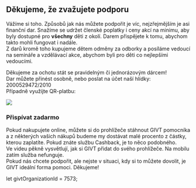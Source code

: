 ## Děkujeme, že zvažujete podporu

Vážíme si toho. Způsobů jak nás můžete podpořit je víc, nejzřejmějším je asi finanční dar. Snažíme se udržet členské poplatky i ceny akcí na minimu, aby byly dostupné pro **všechny** děti z okolí. Darem přispějete k tomu, abychom takto mohli fungovat i nadále.  
Z darů kromě toho kupujeme dětem odměny za odborky a posíláme vedoucí na semináře a vzdělávací akce, abychom byli pro děti co nejlepšími vedoucími.

Děkujeme za ochotu stát se pravidelným či jednorázovým dárcem!  
Dar můžete přinést osobně, nebo poslat na účet naší hlídky: 2000529472/2010  
Případně využijte QR-platbu: 

![](https://prestice.royalrangers.cz/wp-content/uploads/qr_dar_RR.png)

### Přispívat zadarmo

Pokud nakupujete online, můžete si do prohlížeče stáhnout GIVT pomocníka a z některých vašich nákupů budeme my dostávat malé procento z částky, kterou zaplatíte. Pokud znáte službu Cashback, je to něco podobného.   
Ve videu pěkně vysvětlují, jak si GIVT přidat do svého prohlížeče. Na mobilu zatím služba nefunguje.  
Pokud nás chcete podpořit, ale nejste v situaci, kdy si to můžete dovolit, je GIVT ideální forma pomoci. Děkujeme!

let givtOrganizationId = 7573;
